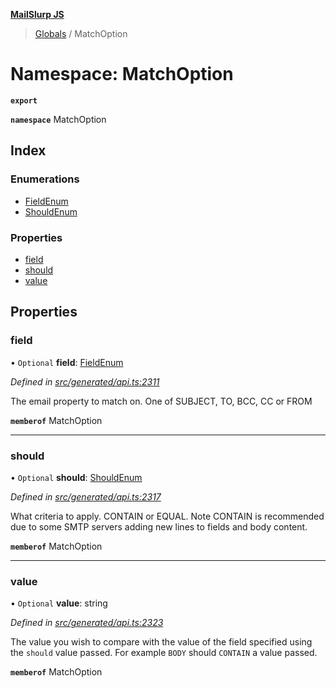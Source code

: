 **[MailSlurp JS](../README.md)**

> [Globals](../README.md) / MatchOption

# Namespace: MatchOption

**`export`** 

**`namespace`** MatchOption

## Index

### Enumerations

* [FieldEnum](../enums/matchoption.fieldenum.md)
* [ShouldEnum](../enums/matchoption.shouldenum.md)

### Properties

* [field](matchoption.md#field)
* [should](matchoption.md#should)
* [value](matchoption.md#value)

## Properties

### field

• `Optional` **field**: [FieldEnum](../enums/matchoption.fieldenum.md)

*Defined in [src/generated/api.ts:2311](https://github.com/mailslurp/mailslurp-client/blob/a36d929/src/generated/api.ts#L2311)*

The email property to match on. One of SUBJECT, TO, BCC, CC or FROM

**`memberof`** MatchOption

___

### should

• `Optional` **should**: [ShouldEnum](../enums/matchoption.shouldenum.md)

*Defined in [src/generated/api.ts:2317](https://github.com/mailslurp/mailslurp-client/blob/a36d929/src/generated/api.ts#L2317)*

What criteria to apply. CONTAIN or EQUAL. Note CONTAIN is recommended due to some SMTP servers adding new lines to fields and body content.

**`memberof`** MatchOption

___

### value

• `Optional` **value**: string

*Defined in [src/generated/api.ts:2323](https://github.com/mailslurp/mailslurp-client/blob/a36d929/src/generated/api.ts#L2323)*

The value you wish to compare with the value of the field specified using the `should` value passed. For example `BODY` should `CONTAIN` a value passed.

**`memberof`** MatchOption

